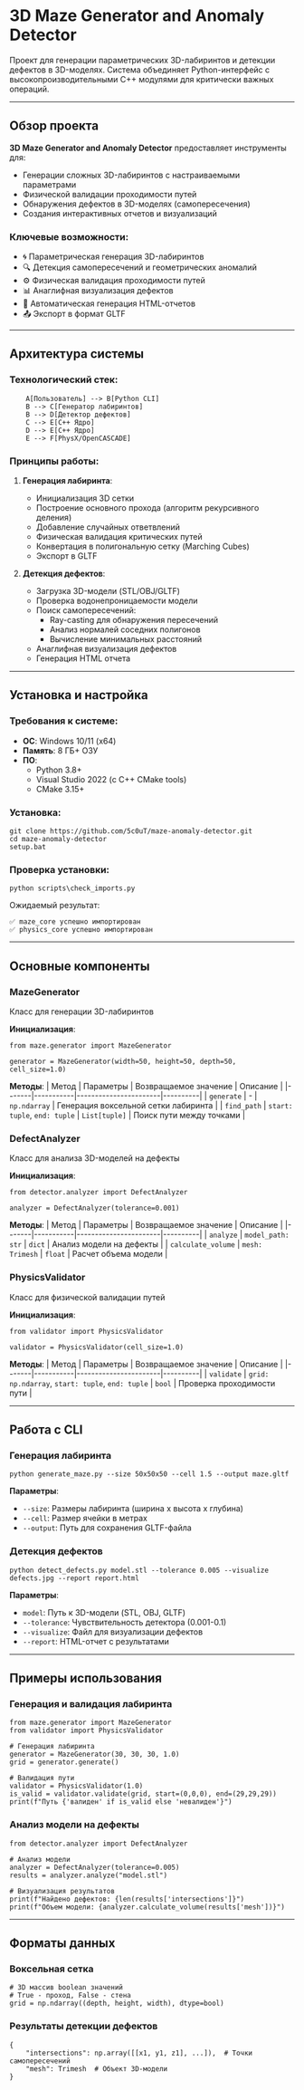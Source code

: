 # 3D Maze Generator and Anomaly Detector

Проект для генерации параметрических 3D-лабиринтов и детекции дефектов в 3D-моделях. Система объединяет Python-интерфейс с высокопроизводительными C++ модулями для критически важных операций.

---

## Обзор проекта
**3D Maze Generator and Anomaly Detector** предоставляет инструменты для:
- Генерации сложных 3D-лабиринтов с настраиваемыми параметрами
- Физической валидации проходимости путей
- Обнаружения дефектов в 3D-моделях (самопересечения)
- Создания интерактивных отчетов и визуализаций

### Ключевые возможности:
- 🌀 Параметрическая генерация 3D-лабиринтов
- 🔍 Детекция самопересечений и геометрических аномалий
- ⚙️ Физическая валидация проходимости путей
- 📊 Анаглифная визуализация дефектов
- 📝 Автоматическая генерация HTML-отчетов
- 📤 Экспорт в формат GLTF

---

## Архитектура системы
### Технологический стек:
```
    A[Пользователь] --> B[Python CLI]
    B --> C[Генератор лабиринтов]
    B --> D[Детектор дефектов]
    C --> E[C++ Ядро]
    D --> E[C++ Ядро]
    E --> F[PhysX/OpenCASCADE]
```

### Принципы работы:
1. **Генерация лабиринта**:
   - Инициализация 3D сетки
   - Построение основного прохода (алгоритм рекурсивного деления)
   - Добавление случайных ответвлений
   - Физическая валидация критических путей
   - Конвертация в полигональную сетку (Marching Cubes)
   - Экспорт в GLTF

2. **Детекция дефектов**:
   - Загрузка 3D-модели (STL/OBJ/GLTF)
   - Проверка водонепроницаемости модели
   - Поиск самопересечений:
     - Ray-casting для обнаружения пересечений
     - Анализ нормалей соседних полигонов
     - Вычисление минимальных расстояний
   - Анаглифная визуализация дефектов
   - Генерация HTML отчета

---

## Установка и настройка
### Требования к системе:
- **ОС**: Windows 10/11 (x64)
- **Память**: 8 ГБ+ ОЗУ
- **ПО**:
  - Python 3.8+
  - Visual Studio 2022 (с C++ CMake tools)
  - CMake 3.15+

### Установка:
```
git clone https://github.com/5c0uT/maze-anomaly-detector.git
cd maze-anomaly-detector
setup.bat
```

### Проверка установки:
```
python scripts\check_imports.py
```
Ожидаемый результат:
```
✅ maze_core успешно импортирован
✅ physics_core успешно импортирован
```

---

## Основные компоненты
### MazeGenerator
Класс для генерации 3D-лабиринтов

**Инициализация**:
```
from maze.generator import MazeGenerator

generator = MazeGenerator(width=50, height=50, depth=50, cell_size=1.0)
```

**Методы**:
| Метод | Параметры | Возвращаемое значение | Описание |
|-------|-----------|-----------------------|----------|
| `generate` | - | `np.ndarray` | Генерация воксельной сетки лабиринта |
| `find_path` | `start: tuple`, `end: tuple` | `List[tuple]` | Поиск пути между точками |

### DefectAnalyzer
Класс для анализа 3D-моделей на дефекты

**Инициализация**:
```
from detector.analyzer import DefectAnalyzer

analyzer = DefectAnalyzer(tolerance=0.001)
```

**Методы**:
| Метод | Параметры | Возвращаемое значение | Описание |
|-------|-----------|-----------------------|----------|
| `analyze` | `model_path: str` | `dict` | Анализ модели на дефекты |
| `calculate_volume` | `mesh: Trimesh` | `float` | Расчет объема модели |

### PhysicsValidator
Класс для физической валидации путей

**Инициализация**:
```
from validator import PhysicsValidator

validator = PhysicsValidator(cell_size=1.0)
```

**Методы**:
| Метод | Параметры | Возвращаемое значение | Описание |
|-------|-----------|-----------------------|----------|
| `validate` | `grid: np.ndarray`, `start: tuple`, `end: tuple` | `bool` | Проверка проходимости пути |

---

## Работа с CLI
### Генерация лабиринта
```
python generate_maze.py --size 50x50x50 --cell 1.5 --output maze.gltf
```
**Параметры**:
- `--size`: Размеры лабиринта (ширина x высота x глубина)
- `--cell`: Размер ячейки в метрах
- `--output`: Путь для сохранения GLTF-файла

### Детекция дефектов
```
python detect_defects.py model.stl --tolerance 0.005 --visualize defects.jpg --report report.html
```
**Параметры**:
- `model`: Путь к 3D-модели (STL, OBJ, GLTF)
- `--tolerance`: Чувствительность детектора (0.001-0.1)
- `--visualize`: Файл для визуализации дефектов
- `--report`: HTML-отчет с результатами

---

## Примеры использования
### Генерация и валидация лабиринта
```
from maze.generator import MazeGenerator
from validator import PhysicsValidator

# Генерация лабиринта
generator = MazeGenerator(30, 30, 30, 1.0)
grid = generator.generate()

# Валидация пути
validator = PhysicsValidator(1.0)
is_valid = validator.validate(grid, start=(0,0,0), end=(29,29,29))
print(f"Путь {'валиден' if is_valid else 'невалиден'}")
```

### Анализ модели на дефекты
```
from detector.analyzer import DefectAnalyzer

# Анализ модели
analyzer = DefectAnalyzer(tolerance=0.005)
results = analyzer.analyze("model.stl")

# Визуализация результатов
print(f"Найдено дефектов: {len(results['intersections']}")
print(f"Объем модели: {analyzer.calculate_volume(results['mesh'])}")
```

---

## Форматы данных
### Воксельная сетка
```
# 3D массив boolean значений
# True - проход, False - стена
grid = np.ndarray((depth, height, width), dtype=bool)
```

### Результаты детекции дефектов
```
{
    "intersections": np.array([[x1, y1, z1], ...]),  # Точки самопересечений
    "mesh": Trimesh  # Объект 3D-модели
}
```
